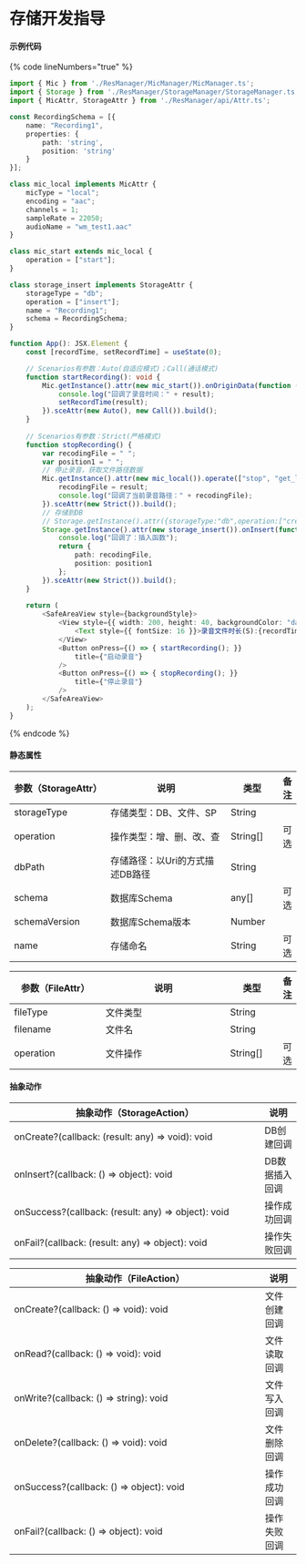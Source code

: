 # 存储开发指导

#### 示例代码

{% code lineNumbers="true" %}
```typescript
import { Mic } from './ResManager/MicManager/MicManager.ts';
import { Storage } from './ResManager/StorageManager/StorageManager.ts';
import { MicAttr, StorageAttr } from './ResManager/api/Attr.ts';

const RecordingSchema = [{
    name: "Recording1",
    properties: {
        path: 'string',
        position: 'string'
    }
}];

class mic_local implements MicAttr {
    micType = "local";
    encoding = "aac";
    channels = 1;
    sampleRate = 22050;
    audioName = "wm_test1.aac"
}

class mic_start extends mic_local {
    operation = ["start"];
}

class storage_insert implements StorageAttr {
    storageType = "db";
    operation = ["insert"];
    name = "Recording1";
    schema = RecordingSchema;
}

function App(): JSX.Element {
    const [recordTime, setRecordTime] = useState(0);

    // Scenarios有参数：Auto(自适应模式)；Call(通话模式)
    function startRecording(): void {
        Mic.getInstance().attr(new mic_start()).onOriginData(function (result) {
            console.log("回调了录音时间：" + result);
            setRecordTime(result);
        }).sceAttr(new Auto(), new Call()).build();
    }
    
    // Scenarios有参数：Strict(严格模式)
    function stopRecording() {
        var recodingFile = " ";
        var position1 = " ";
        // 停止录音，获取文件路径数据
        Mic.getInstance().attr(new mic_local()).operate(["stop", "get_lastdata"]).onGetData(function (result) {
            recodingFile = result;
            console.log("回调了当前录音路径：" + recodingFile);
        }).sceAttr(new Strict()).build();
        // 存储到DB
        // Storage.getInstance().attr({storageType:"db",operation:["create"],schema:RecordingSchema})
        Storage.getInstance().attr(new storage_insert()).onInsert(function () {
            console.log("回调了：插入函数");
            return {
                path: recodingFile,
                position: position1
            };
        }).sceAttr(new Strict()).build();
    }
  
    return (
        <SafeAreaView style={backgroundStyle}>
            <View style={{ width: 200, height: 40, backgroundColor: "darkcyan", margin: 5 }}>
                <Text style={{ fontSize: 16 }}>录音文件时长(S):{recordTime}</Text>
            </View>
            <Button onPress={() => { startRecording(); }}
                title={"启动录音"}
            />
            <Button onPress={() => { stopRecording(); }}
                title={"停止录音"}
            />
        </SafeAreaView>
    );
}
```
{% endcode %}

#### 静态属性

<table><thead><tr><th width="192">参数（StorageAttr）</th><th width="364">说明</th><th width="94">类型</th><th>备注</th></tr></thead><tbody><tr><td>storageType</td><td>存储类型：DB、文件、SP</td><td>String</td><td></td></tr><tr><td>operation</td><td>操作类型：增、删、改、查</td><td>String[]</td><td>可选</td></tr><tr><td>dbPath</td><td>存储路径：以Uri的方式描述DB路径</td><td>String</td><td></td></tr><tr><td>schema</td><td>数据库Schema</td><td>any[]</td><td>可选</td></tr><tr><td>schemaVersion</td><td>数据库Schema版本</td><td>Number</td><td></td></tr><tr><td>name</td><td>存储命名</td><td>String</td><td>可选</td></tr></tbody></table>

<table><thead><tr><th width="193">参数（FileAttr）</th><th width="364">说明</th><th width="93">类型</th><th>备注</th></tr></thead><tbody><tr><td>fileType</td><td>文件类型</td><td>String</td><td></td></tr><tr><td>filename</td><td>文件名</td><td>String</td><td></td></tr><tr><td>operation</td><td>文件操作</td><td>String[]</td><td>可选</td></tr></tbody></table>

#### 抽象动作

<table><thead><tr><th width="424">抽象动作（StorageAction）</th><th>说明</th></tr></thead><tbody><tr><td>onCreate?(callback: (result: any) => void): void</td><td>DB创建回调</td></tr><tr><td>onInsert?(callback: () => object): void</td><td>DB数据插入回调</td></tr><tr><td>onSuccess?(callback: (result: any) => object): void</td><td>操作成功回调</td></tr><tr><td>onFail?(callback: (result: any) => object): void</td><td>操作失败回调</td></tr></tbody></table>

<table><thead><tr><th width="425">抽象动作（FileAction）</th><th>说明</th></tr></thead><tbody><tr><td>onCreate?(callback: () => void): void</td><td>文件创建回调</td></tr><tr><td>onRead?(callback: () => void): void</td><td>文件读取回调</td></tr><tr><td>onWrite?(callback: () => string): void</td><td>文件写入回调</td></tr><tr><td>onDelete?(callback: () => void): void</td><td>文件删除回调</td></tr><tr><td>onSuccess?(callback: () => object): void</td><td>操作成功回调</td></tr><tr><td>onFail?(callback: () => object): void</td><td>操作失败回调</td></tr></tbody></table>

